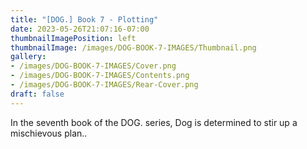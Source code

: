 ```yaml
---
title: "[DOG.] Book 7 - Plotting"
date: 2023-05-26T21:07:16-07:00
thumbnailImagePosition: left
thumbnailImage: /images/DOG-BOOK-7-IMAGES/Thumbnail.png
gallery: 
- /images/DOG-BOOK-7-IMAGES/Cover.png
- /images/DOG-BOOK-7-IMAGES/Contents.png
- /images/DOG-BOOK-7-IMAGES/Rear-Cover.png
draft: false
---
```

In the seventh book of the DOG. series, Dog is determined to stir up a mischievous plan..